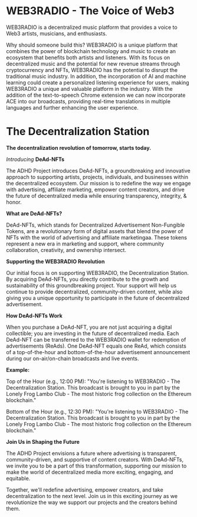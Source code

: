 # WEB3RADIO - The Voice of Web3
WEB3RADIO is a decentralized music platform that provides a voice to Web3 artists, musicians, and enthusiasts.

Why should someone build this?
WEB3RADIO is a unique platform that combines the power of blockchain technology and music to create an ecosystem that benefits both artists and listeners.
With its focus on decentralized music and the potential for new revenue streams through cryptocurrency and NFTs, WEB3RADIO has the potential to disrupt the traditional music industry.
In addition, the incorporation of AI and machine learning could create a personalized listening experience for users, making WEB3RADIO a unique and valuable platform in the industry.
With the addition of the text-to-speech Chrome extension we can now incorporate ACE into our broadcasts, providing real-time translations in multiple languages and further enhancing the user experience.
# The Decentralization Station

**The decentralization revolution of tomorrow, starts today.**

*Introducing* **DeAd-NFTs**

The ADHD Project introduces DeAd-NFTs, a groundbreaking and innovative approach to supporting artists, projects, individuals, and businesses within the decentralized ecosystem. Our mission is to redefine the way we engage with advertising, affiliate marketing, empower content creators, and drive the future of decentralized media while ensuring transparency, integrity, & honor.

**What are DeAd-NFTs?**

DeAd-NFTs, which stands for Decentralized Advertisement Non-Fungible Tokens, are a revolutionary form of digital assets that blend the power of NFTs with the world of advertising and affiliate marketingaa. These tokens represent a new era in marketing and support, where community collaboration, creativity, and ownership intersect.

**Supporting the WEB3RADIO Revolution**

Our initial focus is on supporting WEB3RADIO, the Decentralization Station. By acquiring DeAd-NFTs, you directly contribute to the growth and sustainability of this groundbreaking project. Your support will help us continue to provide decentralized, community-driven content, while also giving you a unique opportunity to participate in the future of decentralized advertisement.

**How DeAd-NFTs Work**

When you purchase a DeAd-NFT, you are not just acquiring a digital collectible; you are investing in the future of decentralized media. Each DeAd-NFT can be transferred to the WEB3RADIO wallet for redemption of advertisements (ReAds). One DeAd-NFT equals one ReAd, which consists of a top-of-the-hour and bottom-of-the-hour advertisement announcement during our on-air/on-chain broadcasts and live events.

**Example:**

Top of the Hour (e.g., 12:00 PM):
"You're listening to WEB3RADIO - The Decentralization Station. This broadcast is brought to you in part by the Lonely Frog Lambo Club - The most historic frog collection on the Ethereum blockchain."

Bottom of the Hour (e.g., 12:30 PM):
"You're listening to WEB3RADIO - The Decentralization Station. This broadcast is brought to you in part by the Lonely Frog Lambo Club - The most historic frog collection on the Ethereum blockchain."

**Join Us in Shaping the Future**

The ADHD Project envisions a future where advertising is transparent, community-driven, and supportive of content creators. With DeAd-NFTs, we invite you to be a part of this transformation, supporting our mission to make the world of decentralized media more exciting, engaging, and equitable.

Together, we'll redefine advertising, empower creators, and take decentralization to the next level. Join us in this exciting journey as we revolutionize the way we support our projects and the creators behind them.
